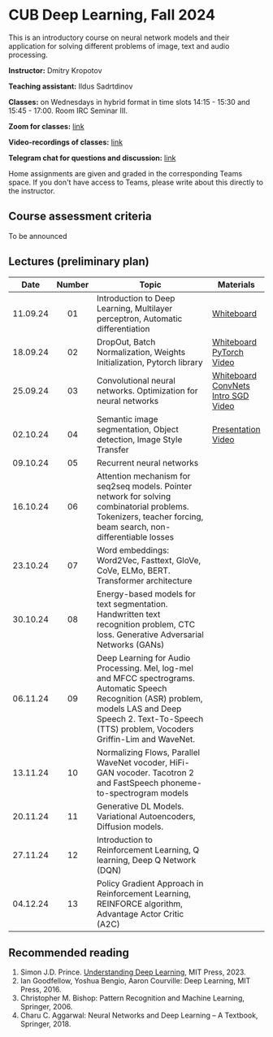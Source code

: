 # CUB Deep Learning, Fall 2024

This is an introductory course on neural network models and their application for solving different problems of image, text and audio processing.

**Instructor:** Dmitry Kropotov

**Teaching assistant:** Ildus Sadrtdinov

**Classes:** on Wednesdays in hybrid format in time slots 14:15 - 15:30 and 15:45 - 17:00. Room IRC Seminar III.

**Zoom for classes:** [link](https://constructor-university.zoom-x.de/j/67032866511?pwd=w6hl3tWoFa0alovM4xSW701J4lvTUf.1)

**Video-recordings of classes:** [link](https://www.youtube.com/playlist?list=PLmdhHuaoylaFWhqfL-tF6Dwdp0fT2TYJL)

**Telegram chat for questions and discussion:** [link](https://t.me/+CoIdXcql7a5mMzNi)

Home assignments are given and graded in the corresponding Teams space. If you don't have access to Teams, please write about this directly to the instructor.

## Course assessment criteria

To be announced

## Lectures (preliminary plan)

| Date | Number | Topic | Materials |
| :---: | :---: | --- | --- |
| 11.09.24  | 01  | Introduction to Deep Learning, Multilayer perceptron, Automatic differentiation  | [Whiteboard](Materials/DL01.pdf)  |
| 18.09.24  | 02  | DropOut, Batch Normalization, Weights Initialization, Pytorch library    | [Whiteboard](Materials/DL02.pdf)<br> [PyTorch](Materials/pytorch.pptx)<br> [Video](https://youtu.be/If1I9HM3h9o)  |
| 25.09.24  | 03  | Convolutional neural networks. Optimization for neural networks | [Whiteboard](Materials/DL03.pdf)<br> [ConvNets](Materials/convnets.pptx)<br> [Intro SGD](Materials/Intro_SGD.pdf)<br> [Video](https://youtu.be/shzYsnA_hRU)  |
| 02.10.24  | 04  | Semantic image segmentation, Object detection, Image Style Transfer  | [Presentation](Materials/segmentation_detection_st.pptx)<br> [Video](https://youtu.be/VNwCI-amGcc) |
| 09.10.24  | 05  | Recurrent neural networks   |   | 
| 16.10.24  | 06  | Attention mechanism for seq2seq models. Pointer network for solving combinatorial problems. Tokenizers, teacher forcing, beam search, non-differentiable losses |  |
| 23.10.24  | 07  | Word embeddings: Word2Vec, Fasttext, GloVe, CoVe, ELMo, BERT. Transformer architecture |   |
| 30.10.24  | 08  | Energy-based models for text segmentation. Handwritten text recognition problem, CTC loss. Generative Adversarial Networks (GANs) |   |
| 06.11.24  | 09  | Deep Learning for Audio Processing. Mel, log-mel and MFCC spectrograms. Automatic Speech Recognition (ASR) problem, models LAS and Deep Speech 2. Text-To-Speech (TTS) problem, Vocoders Griffin-Lim and WaveNet. |   |
| 13.11.24  | 10  | Normalizing Flows, Parallel WaveNet vocoder, HiFi-GAN vocoder. Tacotron 2 and FastSpeech phoneme-to-spectrogram models |   |
| 20.11.24  | 11  | Generative DL Models. Variational Autoencoders, Diffusion models.  |   |
| 27.11.24  | 12  | Introduction to Reinforcement Learning, Q learning, Deep Q Network (DQN) |   |
| 04.12.24  | 13  | Policy Gradient Approach in Reinforcement Learning, REINFORCE algorithm, Advantage Actor Critic (A2C) |   |

## Recommended reading
1. Simon J.D. Prince. [Understanding Deep Learning](https://udlbook.github.io/udlbook/), MIT Press, 2023. 
1. Ian Goodfellow, Yoshua Bengio, Aaron Courville: Deep Learning, MIT Press, 2016.
1. Christopher M. Bishop: Pattern Recognition and Machine Learning, Springer, 2006.
1. Charu C. Aggarwal: Neural Networks and Deep Learning – A Textbook, Springer, 2018.
